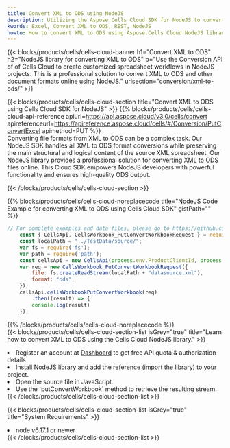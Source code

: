 ```yaml
---
title: Convert XML to ODS using NodeJS 
description: Utilizing the Aspose.Cells Cloud SDK for NodeJS to convert a XML format file to a ODS format file. 
kwords: Excel, Convert XML to ODS, REST, NodeJS
howto: How to convert XML to ODS using Aspose.Cells Cloud NodeJS library.
---
```



{{< blocks/products/cells/cells-cloud-banner h1="Convert XML to ODS" h2="NodeJS library for converting XML to ODS" p="Use the Conversion API of of Cells Cloud to create customized spreadsheet workflows in NodeJS projects. This is a professional solution to convert XML to ODS and other document formats online using NodeJS." urlsection="conversion/xml-to-ods/" >}}

{{< blocks/products/cells/cells-cloud-section  title="Convert XML to ODS using Cells Cloud SDK for NodeJS" >}}
{{% blocks/products/cells/cells-cloud-api-reference  apiurl=https://api.aspose.cloud/v3.0/cells/convert  apireferenceurl=https://apireference.aspose.cloud/cells/#/Conversion/PutConvertExcel  apimethod=PUT %}}
<br/>
Converting file formats from XML to ODS can be a complex task. Our NodeJS SDK handles all XML to ODS format conversions while preserving the main structural and logical content of the source XML spreadsheet. Our NodeJS library provides a professional solution for converting XML to ODS files online. This Cloud SDK empowers NodeJS developers with powerful functionality and ensures high-quality ODS output.

{{< /blocks/products/cells/cells-cloud-section >}}

{{% blocks/products/cells/cells-cloud-noreplacecode title="NodeJS Code Example for converting XML to ODS using Cells Cloud SDK" gistPath="" %}}
 
```js
// For complete examples and data files, please go to https://github.com/aspose-cells-cloud/aspose-cells-cloud-node/
    const { CellsApi, CellsWorkbook_PutConvertWorkbookRequest } = require("asposecellscloud");
    const localPath = "../TestData/source/";
    var fs = require('fs');
    var path = require('path');
    const cellsApi = new CellsApi(process.env.ProductClientId, process.env.ProductClientSecret);
    var req = new CellsWorkbook_PutConvertWorkbookRequest({
        file: fs.createReadStream(localPath + "datasource.xml"),
        format: "ods",
    });
    cellsApi.cellsWorkbookPutConvertWorkbook(req)
        .then((result) => {
        console.log(result)
    });
```
 
{{% /blocks/products/cells/cells-cloud-noreplacecode  %}}
<br/>
{{< blocks/products/cells/cells-cloud-section-list isGrey="true"  title="Learn how to convert XML to ODS using the Cells Cloud NodeJS library." >}}
<li>Register an account at <a href="https://dashboard.aspose.cloud/">Dashboard</a> to get free API quota & authorization details</li>
<li>Install NodeJS library and add the reference (import the library) to your project.</li>
<li>Open the source file in JavaScript.</li>
<li>Use the `putConvertWorkbook` method to retrieve the resulting stream.</li>
{{< /blocks/products/cells/cells-cloud-section-list >}}

{{< blocks/products/cells/cells-cloud-section-list isGrey="true"  title="System Requirements" >}}
<li>node v6.17.1 or newer</li>
{{< /blocks/products/cells/cells-cloud-section-list >}}
